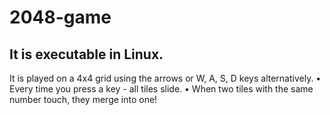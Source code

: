 # 2048-game

## It is executable in Linux.

It is played on a 4x4 grid using the arrows or W, A, S, D keys alternatively.
• Every time you press a key - all tiles slide.
• When two tiles with the same number touch, they merge into one!
